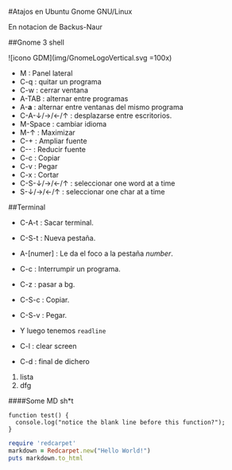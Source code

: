 #Atajos en Ubuntu Gnome GNU/Linux

En notacion de Backus-Naur


##Gnome 3 shell

![icono GDM](img/GnomeLogoVertical.svg =100x)

- M : Panel lateral
- C-q : quitar un programa
- C-w : cerrar ventana
- A-TAB : alternar entre programas
- A-__a__ : alternar entre ventanas del mismo programa
- C-A-↓/→/←/↑ : desplazarse entre escritorios.
- M-Space : cambiar idioma
- M-↑ : Maximizar
- C-+ : Ampliar fuente
- C-- : Reducir fuente
- C-c : Copiar
- C-v : Pegar
- C-x : Cortar
- C-S-↓/→/←/↑ : seleccionar one word at a time
- S-↓/→/←/↑ : seleccionar one char at a time


##Terminal
* C-A-t : Sacar terminal.
* C-S-t : Nueva pestaña.
* A-[numer] : Le da el foco a la pestaña _number_.
* C-c : Interrumpir un programa.
* C-z : pasar a bg.
* C-S-c : Copiar.
* C-S-v : Pegar.

* Y luego tenemos `readline`
* C-l : clear screen

* C-d : final de dichero


1. lista
1. dfg


####Some MD sh*t


```
function test() {
  console.log("notice the blank line before this function?");
}
```

```ruby
require 'redcarpet'
markdown = Redcarpet.new("Hello World!")
puts markdown.to_html
```
